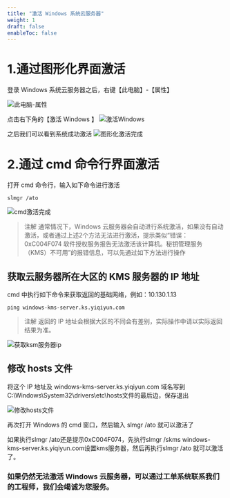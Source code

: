 ```yaml
---
title: "激活 Windows 系统云服务器"
weight: 1
draft: false
enableToc: false
---
```




# 1.通过图形化界面激活

登录 Windows 系统云服务器之后，右键【此电脑】-【属性】

![此电脑-属性](/compute/vm/_images/activation_of_winOS_1.png)

点击右下角的【激活 Windows 】
![激活Windows](/compute/vm/_images/activation_of_winOS_2.png)

之后我们可以看到系统成功激活
![图形化激活完成](/compute/vm/_images/activation_of_winOS_3.png)

# 2.通过 cmd 命令行界面激活

打开 cmd 命令行，输入如下命令进行激活
```
slmgr /ato
```
![cmd激活完成](/compute/vm/_images/activation_of_winOS_4.png)

>注解
>通常情况下，Windows 云服务器会自动进行系统激活，如果没有自动激活，或者通过上述2个方法无法进行激活，提示类似“错误：0xC004F074 软件授权服务报告无法激活该计算机。秘钥管理服务（KMS）不可用”的报错信息，可以先通过如下方法进行操作

## 获取云服务器所在大区的 KMS 服务器的 IP 地址

cmd 中执行如下命令来获取返回的基础网络，例如：10.130.1.13
```
ping windows-kms-server.ks.yiqiyun.com
```

>注解
>返回的 IP 地址会根据大区的不同会有差别，实际操作中请以实际返回结果为准。

![获取ksm服务器ip](/compute/vm/_images/activation_of_winOS_5.png)

## 修改 hosts 文件

将这个 IP 地址及 windows-kms-server.ks.yiqiyun.com 域名写到C:\Windows\System32\drivers\etc\hosts文件的最后边，保存退出

![修改hosts文件](/compute/vm/_images/activation_of_winOS_6.png)

再次打开 Windows 的 cmd 窗口，然后输入 slmgr /ato 就可以激活了

如果执行slmgr /ato还是提示0xC004F074，先执行slmgr /skms windows-kms-server.ks.yiqiyun.com设置kms服务器，然后再执行slmgr /ato 就可以激活了。

### 如果仍然无法激活 Windows 云服务器，可以通过工单系统联系我们的工程师，我们会竭诚为您服务。